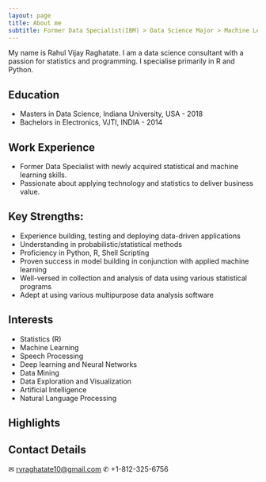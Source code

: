 ```yaml
---
layout: page
title: About me
subtitle: Former Data Specialist(IBM) > Data Science Major > Machine Learning Enthusiast > Aspiring Data Scientist 
---
```


My name is Rahul Vijay Raghatate. I am a data science consultant with a passion for statistics and programming. 
I specialise primarily in R and Python.

## Education

- Masters in Data Science, Indiana University, USA - 2018
- Bachelors in Electronics, VJTI, INDIA - 2014

## Work Experience

- Former Data Specialist with newly acquired statistical and machine learning skills.
- Passionate about applying technology and statistics to deliver business value. 

## Key Strengths:

- Experience building, testing and deploying data-driven applications
-	Understanding in probabilistic/statistical methods
-	Proficiency in Python, R, Shell Scripting
-	Proven success in model building in conjunction with applied machine learning
- Well-versed in collection and analysis of data using various statistical programs
- Adept at using various multipurpose data analysis software

## Interests

- Statistics (R)
- Machine Learning
- Speech Processing
- Deep learning and Neural Networks
- Data Mining
- Data Exploration and Visualization
- Artificial Intelligence
- Natural Language Processing


## Highlights


## Contact Details

✉ rvraghatate10@gmail.com
✆ +1-812-325-6756
